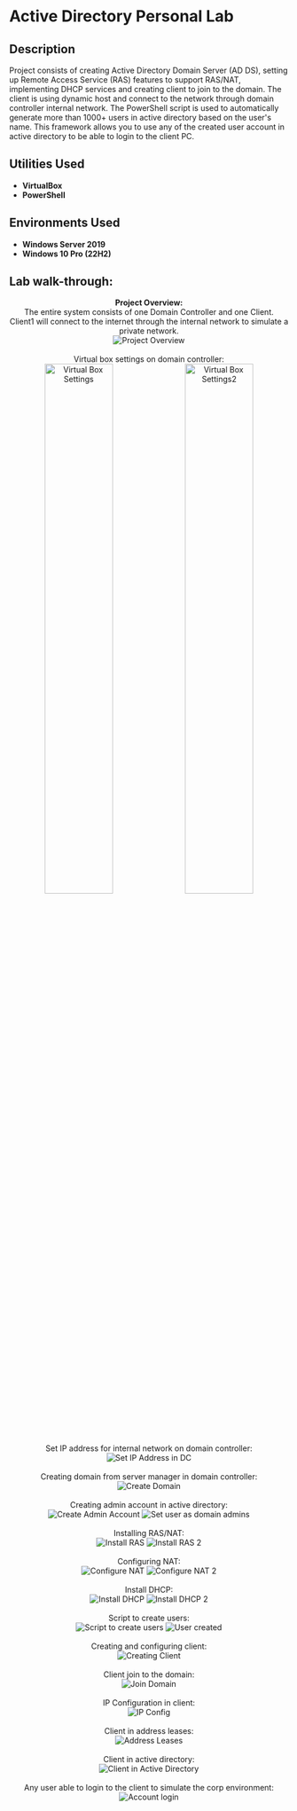 <h1>Active Directory Personal Lab</h1>

 ###

<h2>Description</h2>
Project consists of creating Active Directory Domain Server (AD DS), setting up Remote Access Service (RAS) features to support RAS/NAT, implementing DHCP services and creating client to join to the domain. The client is using dynamic host and connect to the network through domain controller internal network.
The PowerShell script is used to automatically generate more than 1000+ users in active directory based on the user's name. This framework allows you to use any of the created user account in active directory to be able to login to the client PC.
<br />


<h2>Utilities Used</h2>

- <b>VirtualBox</b>
- <b>PowerShell</b>

<h2>Environments Used </h2>

- <b>Windows Server 2019</b>
- <b>Windows 10 Pro (22H2)</b> 

<h2>Lab walk-through:</h2>
<p align="center" width="100%">
 <strong>Project Overview: </strong><br />
 The entire system consists of one Domain Controller and one Client. <br />
 Client1 will connect to the internet through the internal network to simulate a private network. <br />
  <img src="https://github.com/shiroma07/ActiveDirectoryLab/assets/44857427/a84139bd-3e36-48d8-82bb-bdcb093b7a6b" alt="Project Overview"/>
 <br />
 <br />
 Virtual box settings on domain controller: <br />
  <img width="49.5%" src="https://github.com/shiroma07/ActiveDirectoryLab/assets/44857427/1058de9f-40e8-430a-ab76-a218337759d6" alt="Virtual Box Settings"/>
  <img width="49.5%" src="https://github.com/shiroma07/ActiveDirectoryLab/assets/44857427/1565f725-84fe-445a-ab7f-4fb589f546dc" alt="Virtual Box Settings2"/>
 <br />
 <br />
  Set IP address for internal network on domain controller: <br /> 
   <img src="https://github.com/shiroma07/ActiveDirectoryLab/assets/44857427/98e31966-d7be-4165-9e5b-4a30bc7efdf8" alt="Set IP Address in DC"/>
 <br />
 <br />
  Creating domain from server manager in domain controller: <br />
   <img src="https://github.com/shiroma07/ActiveDirectoryLab/assets/44857427/dfa04a7b-548b-43f6-8a29-a21b4d68a99b" alt="Create Domain"/>
 <br />
 <br />
  Creating admin account in active directory: <br />
   <img src="https://github.com/shiroma07/ActiveDirectoryLab/assets/44857427/ddb8d1e7-6e95-42f5-b53a-1cd9aaa7c4bd" alt="Create Admin Account"/>
   <img src="https://github.com/shiroma07/ActiveDirectoryLab/assets/44857427/3e3bda98-a3c5-47e3-945e-6d0cc16053a2" alt="Set user as domain admins"/>
 <br />
 <br />
  Installing RAS/NAT: <br />
   <img src="https://github.com/shiroma07/ActiveDirectoryLab/assets/44857427/88263e6e-9a6b-42fa-bb4a-0fc38af4f7e2" alt="Install RAS"/>
   <img src="https://github.com/shiroma07/ActiveDirectoryLab/assets/44857427/8ffc5727-dc7a-40cc-8e6b-c57d4f7e7d5a" alt="Install RAS 2"/>
 <br />
 <br />
  Configuring NAT: <br />
   <img src="https://github.com/shiroma07/ActiveDirectoryLab/assets/44857427/be719d97-16f7-4770-909f-263c8fdf0e6e" alt="Configure NAT"/>
   <img src="https://github.com/shiroma07/ActiveDirectoryLab/assets/44857427/0a2c5836-a778-44be-871b-8b4faa58850a" alt="Configure NAT 2"/>
 <br />
 <br />
  Install DHCP: <br />
   <img src="https://github.com/shiroma07/ActiveDirectoryLab/assets/44857427/1c2e56aa-c20b-4823-aafb-dff3cc58a14f" alt="Install DHCP"/>
   <img src="https://github.com/shiroma07/ActiveDirectoryLab/assets/44857427/173fa1bc-be4c-4c10-9884-285efcdf7496" alt="Install DHCP 2"/>
 <br />
 <br />
  Script to create users: <br />
   <img src="https://github.com/shiroma07/ActiveDirectoryLab/assets/44857427/0facf40c-d4ef-4a64-8c58-4c0ffdd923e8" alt="Script to create users"/>
   <img src="https://github.com/shiroma07/ActiveDirectoryLab/assets/44857427/244e2268-0e96-436f-92e3-cdecc7198a76" alt="User created"/>
 <br />
 <br />
  Creating and configuring client: <br />
   <img src="https://github.com/shiroma07/ActiveDirectoryLab/assets/44857427/2b97a48c-208e-4a34-bec2-98d9965be90b" alt="Creating Client"/>
 <br />
 <br />
  Client join to the domain: <br />
   <img src="https://github.com/shiroma07/ActiveDirectoryLab/assets/44857427/afda9c40-a4c6-4a3a-914e-51b34e12f4b2" alt="Join Domain"/>
 <br />
 <br />
  IP Configuration in client: <br />
   <img src="https://github.com/shiroma07/ActiveDirectoryLab/assets/44857427/c179d81f-2af5-43dc-bbe7-a3e9329649d5" alt="IP Config"/>
 <br />
 <br />
  Client in address leases: <br />
   <img src="https://github.com/shiroma07/ActiveDirectoryLab/assets/44857427/891a32e5-af53-407e-89e0-bae0966e425b" alt="Address Leases"/>
 <br />
 <br />
  Client in active directory: <br />
   <img src="https://github.com/shiroma07/ActiveDirectoryLab/assets/44857427/052313d1-af9c-40d7-97ee-55e1d22d67e7" alt="Client in Active Directory"/>
 <br />
 <br />
  Any user able to login to the client to simulate the corp environment: <br />
   <img src="https://github.com/shiroma07/ActiveDirectoryLab/assets/44857427/408e72ef-3135-4705-9b03-720f34d244ae" alt="Account login"/>
 <br />
 <br />
</p>

<!--
 ```diff
- text in red
+ text in green
! text in orange
# text in gray
@@ text in purple (and bold)@@
```
--!>
